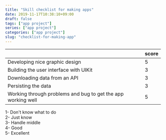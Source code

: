 ```yaml
---
title: "Skill checklist for making apps"
date: 2019-11-17T10:38:10+09:00
draft: false
tags: ["app project"]
series: ["app project"]
categories: ["app project"]
slug: "checklist-for-making-app"
---
```

|                                                              | score  |
|--------------------------------------------------------------|--------|
| Developing nice graphic design                               | 5      |
| Building the user interface with UIKit                       | 3      |
| Downloading data from an API                                 | 3      |
| Persisting the data                                          | 3      |
| Working through problems and bug to get the app working well | 5      |

1- Don't know what to do </br>
2- Just know </br>
3- Handle middle </br>
4- Good </br>
5- Excellent